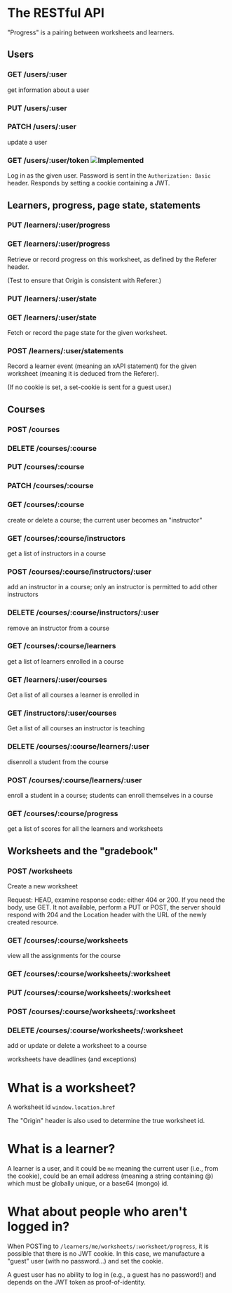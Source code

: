 # The RESTful API

"Progress" is a pairing between worksheets and learners.

## Users

### GET /users/:user

get information about a user

### PUT /users/:user
### PATCH /users/:user

update a user

### GET /users/:user/token ![Implemented](https://img.shields.io/badge/implemented-yes-green.svg)

Log in as the given user.  Password is sent in the `Authorization:
Basic` header.  Responds by setting a cookie containing a JWT.

## Learners, progress, page state, statements

### PUT /learners/:user/progress
### GET /learners/:user/progress

Retrieve or record progress on this worksheet, as defined by the Referer header.

(Test to ensure that Origin is consistent with Referer.)

### PUT /learners/:user/state
### GET /learners/:user/state

Fetch or record the page state for the given worksheet.

### POST /learners/:user/statements

Record a learner event (meaning an xAPI statement) for the given
worksheet (meaning it is deduced from the Referer).

(If no cookie is set, a set-cookie is sent for a guest user.)

## Courses

### POST /courses
### DELETE /courses/:course
### PUT /courses/:course
### PATCH /courses/:course
### GET /courses/:course

create or delete a course; the current user becomes an "instructor"

### GET /courses/:course/instructors

get a list of instructors in a course

### POST /courses/:course/instructors/:user

add an instructor in a course; only an instructor is permitted to add
other instructors

### DELETE /courses/:course/instructors/:user

remove an instructor from a course

### GET /courses/:course/learners

get a list of learners enrolled in a course

### GET /learners/:user/courses

Get a list of all courses a learner is enrolled in

### GET /instructors/:user/courses

Get a list of all courses an instructor is teaching

### DELETE /courses/:course/learners/:user

disenroll a student from the course

### POST /courses/:course/learners/:user

enroll a student in a course; students can enroll themselves in a course 

### GET /courses/:course/progress

get a list of scores for all the learners and worksheets

## Worksheets and the "gradebook"

### POST /worksheets

Create a new worksheet

Request: HEAD, examine response code: either 404 or 200. If you need
the body, use GET.  It not available, perform a PUT or POST, the
server should respond with 204 and the Location header with the URL of
the newly created resource.

### GET /courses/:course/worksheets

view all the assignments for the course

### GET /courses/:course/worksheets/:worksheet
### PUT /courses/:course/worksheets/:worksheet
### POST /courses/:course/worksheets/:worksheet
### DELETE /courses/:course/worksheets/:worksheet

add or update or delete a worksheet to a course

worksheets have deadlines (and exceptions)

# What is a worksheet?

A worksheet id `window.location.href`

The "Origin" header is also used to determine the true worksheet id.

# What is a learner?

A learner is a user, and it could be `me` meaning the current user
(i.e., from the cookie), could be an email address (meaning a string
containing @) which must be globally unique, or a base64 (mongo) id.

# What about people who aren't logged in?

When POSTing to `/learners/me/worksheets/:worksheet/progress`, it is
possible that there is no JWT cookie.  In this case, we manufacture a
"guest" user (with no password...) and set the cookie.

A guest user has no ability to log in (e.g., a guest has no password!)
and depends on the JWT token as proof-of-identity.
